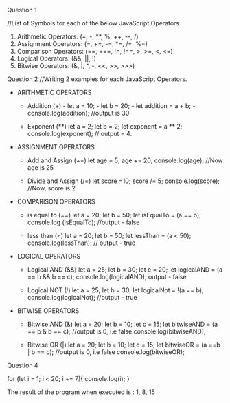 <!-- @format -->

Question 1

//List of Symbols for each of the below JavaScript Operators

1. Arithmetic Operators: (+, -, \*\*, %, ++, --, /)
2. Assignment Operators: (=, +=, -=, \*=, /=, %=)
3. Comparison Operators: (==, ===, !=, !==, >, >=, <, <=)
4. Logical Operators: (&&, ||, !)
5. Bitwise Operators: (&, |, ^, -, <<, >>, >>>)

Question 2
//Writing 2 examples for each JavaScript Operators.

-   ARITHMETIC OPERATORS
    -	Addition (+)
    		-	let a = 10;
    		-	let b = 20;
    		-	let addition = a + b;
    		-	console.log(addition); //output is 30

    -	Exponent (\*\*)
    let a = 2;
    let b = 2;
    let exponent = a \*\* 2;
    console.log(exponent); // output = 4.

-   ASSIGNMENT OPERATORS
    -	Add and Assign (+=)
    let age = 5;
    age += 20;
    console.log(age); //Now age is 25

    -	Divide and Assign (/=)
    let score =10;
    score /= 5;
    console.log(score); //Now, score is 2

-   COMPARISON OPERATORS
    -	is equal to (==)
    let a = 20;
    let b = 50;
    let isEqualTo = (a == b);
    console.log (isEqualTo); //output - false

    -	less than (<)
    let a = 20;
    let b = 50;
    let lessThan = (a < 50);
    console.log(lessThan); // output - true

-   LOGICAL OPERATORS
    -	Logical AND (&&)
    let a = 25;
    let b = 30;
    let c = 20;
    let logicalAND = (a == b && b == c);
    console.log(logicalAND); output - false

    -	Logical NOT (!)
    let a = 25;
    let b = 30;
    let logicalNot = !(a == b);
    console.log(logicalNot); //output - true

-   BITWISE OPERATORS
    -	Bitwise AND (&)
    let a = 20;
    let b = 10;
    let c = 15;
    let bitwiseAND = (a == b & b == c); //output is 0, i.e false
    console.log(bitwiseAND);

    -	Bitwise OR (|)
    let a = 20;
    let b = 10;
    let c = 15;
    let bitwiseOR = (a ==b | b == c); //output is 0, i.e false
    console.log(bitwiseOR);

Question 4

for (let i = 1; i < 20; i += 7){
console.log(i);
}

The result of the program when executed is : 1, 8, 15

